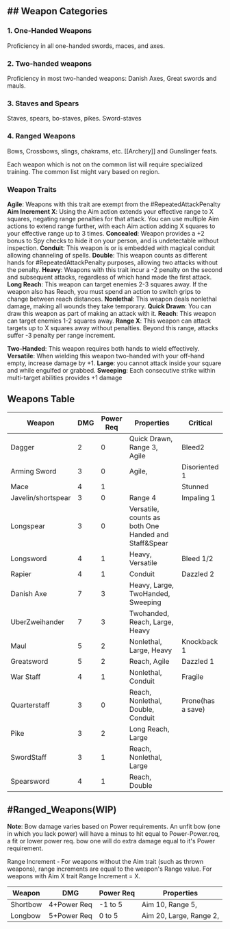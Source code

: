 ## ## Weapon Categories

### 1. One-Handed Weapons
Proficiency in all one-handed swords, maces, and axes.

### 2. Two-handed weapons
Proficiency in most two-handed weapons: Danish Axes, Great swords and mauls.

### 3. Staves and Spears
Staves, spears, bo-staves, pikes. Sword-staves

### 4. Ranged Weapons  
Bows, Crossbows, slings, chakrams, etc.
[[Archery]] and Gunslinger feats.


Each weapon which is not on the common list will require specialized training.
The common list might vary based on region.

### Weapon Traits
**Agile**: Weapons with this trait are exempt from the #RepeatedAttackPenalty 
**Aim Increment X**: Using the Aim action extends your effective range to X squares, negating range penalties for that attack. You can use multiple Aim actions to extend range further, with each Aim action adding X squares to your effective range up to 3 times.
**Concealed**: Weapon provides a +2 bonus to Spy checks to hide it on your person, and is undetectable without inspection.
**Conduit**: This weapon is or is embedded with magical conduit allowing channeling of spells. 
**Double**: This weapon counts as different hands for #RepeatedAttackPenalty purposes, allowing two attacks without the penalty. 
**Heavy**: Weapons with this trait incur a -2 penalty on the second and subsequent attacks, regardless of which hand made the first attack. 
**Long Reach**: This weapon can target enemies 2-3 squares away. If the weapon also has Reach, you must spend an action to switch grips to change between reach distances.
**Nonlethal**: This weapon deals nonlethal damage, making all wounds they take temporary.
**Quick Drawn**: You can draw this weapon as part of making an attack with it. 
**Reach**: This weapon can target enemies 1-2 squares away. 
**Range X**: This weapon can attack targets up to X squares away without penalties. Beyond this range, attacks suffer -3 penalty per range increment.

**Two-Handed**: This weapon requires both hands to wield effectively. 
**Versatile**: When wielding this weapon two-handed with your off-hand empty, increase damage by +1.
**Large**: you cannot attack inside your square and while engulfed or grabbed. 
**Sweeping**: Each consecutive strike within multi-target abilities provides +1 damage




## Weapons Table

| Weapon             | DMG | Power Req | Properties                                           | Critical          |
| ------------------ | --- | --------- | ---------------------------------------------------- | ----------------- |
| Dagger             | 2   | 0         | Quick Drawn, Range 3, Agile                          | Bleed2            |
| Arming Sword       | 3   | 0         | Agile,                                               | Disoriented 1     |
| Mace               | 4   | 1         |                                                      | Stunned           |
| Javelin/shortspear | 3   | 0         | Range 4                                              | Impaling 1        |
| Longspear          | 3   | 0         | Versatile, counts as both One Handed and Staff&Spear |                   |
| Longsword          | 4   | 1         | Heavy, Versatile                                     | Bleed 1/2         |
| Rapier             | 4   | 1         | Conduit                                              | Dazzled 2         |
| Danish Axe         | 7   | 3         | Heavy, Large, TwoHanded, Sweeping                    |                   |
| UberZweihander     | 7   | 3         | Twohanded, Reach, Large, Heavy                       |                   |
| Maul               | 5   | 2         | Nonlethal, Large, Heavy                              | Knockback 1       |
| Greatsword         | 5   | 2         | Reach, Agile                                         | Dazzled 1         |
| War Staff          | 4   | 1         | Nonlethal, Conduit                                   | Fragile           |
| Quarterstaff       | 3   | 0         | Reach, Nonlethal, Double, Conduit                    | Prone(has a save) |
| Pike               | 3   | 2         | Long Reach, Large                                    |                   |
| SwordStaff         | 3   | 1         | Reach, Nonlethal, Large                              |                   |
| Spearsword         | 4   | 1         | Reach, Double                                        |                   |

##  #Ranged_Weapons(WIP)

**Note**: Bow damage varies based on Power requirements. An unfit bow (one in which you lack power) will have a minus to hit equal to Power-Power.req, 
a fit or lower power req. bow one will do extra damage equal to it's Power requirement. 

Range Increment - For weapons without the Aim trait (such as thrown weapons), range increments are equal to the weapon's Range value. For weapons with Aim X trait Range Increment = X.

| Weapon   | DMG         | Power Req | Properties              |
| -------- | ----------- | --------- | ----------------------- |
| Shortbow | 4+Power Req | -1 to 5   | Aim 10, Range 5,        |
| Longbow  | 5+Power Req | 0 to 5    | Aim 20, Large, Range 2, |

